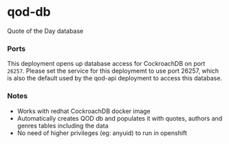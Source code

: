 # qod-db
Quote of the Day database

### Ports
This deployment opens up database access for CockroachDB on port `26257`. Please set the service for this deploymemt to use port 26257, which is also the default used by the qod-api deployment to access this database.

### Notes
* Works with redhat CockroachDB docker image
* Automatically creates QOD db and populates it with quotes, authors and genres tables including the data
* No need of higher privileges (eg: anyuid) to run in openshift
